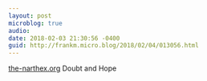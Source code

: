 ```yaml
---
layout: post
microblog: true
audio: 
date: 2018-02-03 21:30:56 -0400
guid: http://frankm.micro.blog/2018/02/04/013056.html
---
```

 [the-narthex.org](https://the-narthex.org/2018/02/03/doubt-and-hope/) Doubt and Hope 
